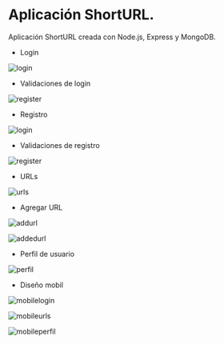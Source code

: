 # Aplicación ShortURL.
Aplicación ShortURL creada con Node.js, Express y MongoDB.

- Login
  
![login](https://github.com/yeisonvirtual/urls-express/blob/main/desing/login.png)


- Validaciones de login
  
![register](https://github.com/yeisonvirtual/urls-express/blob/main/desing/login-validation.png)


- Registro
  
![login](https://github.com/yeisonvirtual/urls-express/blob/main/desing/login.png)


- Validaciones de registro
  
![register](https://github.com/yeisonvirtual/urls-express/blob/main/desing/validations.png)


- URLs
  
![urls](https://github.com/yeisonvirtual/urls-express/blob/main/desing/urls.png)


- Agregar URL
  
![addurl](https://github.com/yeisonvirtual/urls-express/blob/main/desing/addurl.png)


![addedurl](https://github.com/yeisonvirtual/urls-express/blob/main/desing/addedurl.png)


- Perfil de usuario
  
![perfil](https://github.com/yeisonvirtual/urls-express/blob/main/desing/perfil.png)


- Diseño mobil
  
![mobilelogin](https://github.com/yeisonvirtual/urls-express/blob/main/desing/mobilelogin.png)


![mobileurls](https://github.com/yeisonvirtual/urls-express/blob/main/desing/mobileurls.png)


![mobileperfil](https://github.com/yeisonvirtual/urls-express/blob/main/desing/mobileperfil.png)

